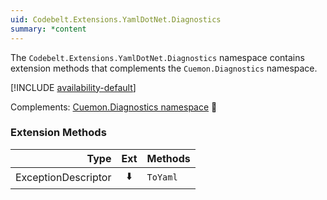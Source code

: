 ```yaml
---
uid: Codebelt.Extensions.YamlDotNet.Diagnostics
summary: *content
---
```

The `Codebelt.Extensions.YamlDotNet.Diagnostics` namespace contains extension methods that complements the `Cuemon.Diagnostics` namespace.

[!INCLUDE [availability-default](../../includes/availability-default.md)]

Complements: [Cuemon.Diagnostics namespace](https://docs.cuemon.net/api/dotnet/Cuemon.Diagnostics.html) 🔗

### Extension Methods

|Type|Ext|Methods|
|--:|:-:|---|
|ExceptionDescriptor|⬇️|`ToYaml`|
